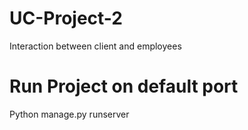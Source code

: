 # UC-Project-2
Interaction between client and employees

# Run Project on default port 
Python manage.py runserver
